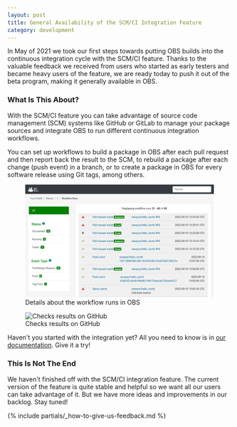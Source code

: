 ```yaml
---
layout: post
title: General Availability of the SCM/CI Integration Feature
category: development
---
```


In May of 2021 we took our first steps towards putting OBS builds into the
continuous integration cycle with the SCM/CI feature. Thanks to the valuable
feedback we received from users who started as early testers and became heavy
users of the feature, we are ready today to push it out of the beta program,
making it generally available in OBS.

### What Is This About?

With the SCM/CI feature you can take advantage of source code management (SCM)
systems like GitHub or GitLab to manage your package sources and integrate OBS
to run different continuous integration workflows.

You can set up workflows to
build a package in OBS after each pull request and then report back the result to the SCM,
to rebuild a package after each change (push event) in a branch,
or to create a package in OBS for every software release using Git tags,
among others.

<figure>
  <img src="/images/posts/sprint_126_workflow_runs.png" alt="Workflow runs in OBS" />
  <figcaption>Details about the workflow runs in OBS</figcaption>
</figure>

<figure>
  <img src="/images/posts/sprint_126_checks.png" alt="Checks results on GitHub" />
  <figcaption>Checks results on GitHub</figcaption>
</figure>

Haven't you started with the integration yet?  All you need to know is in [our
documentation](https://openbuildservice.org/help/manuals/obs-user-guide/cha.obs.scm_ci_workflow_integration.html).
Give it a try!

### This Is Not The End

We haven't finished off with the SCM/CI integration feature.
The current version of the feature is quite stable and helpful so we want all our users can take advantage of it.
But we have more ideas and improvements in our backlog. Stay tuned!

{% include partials/_how-to-give-us-feedback.md %}

